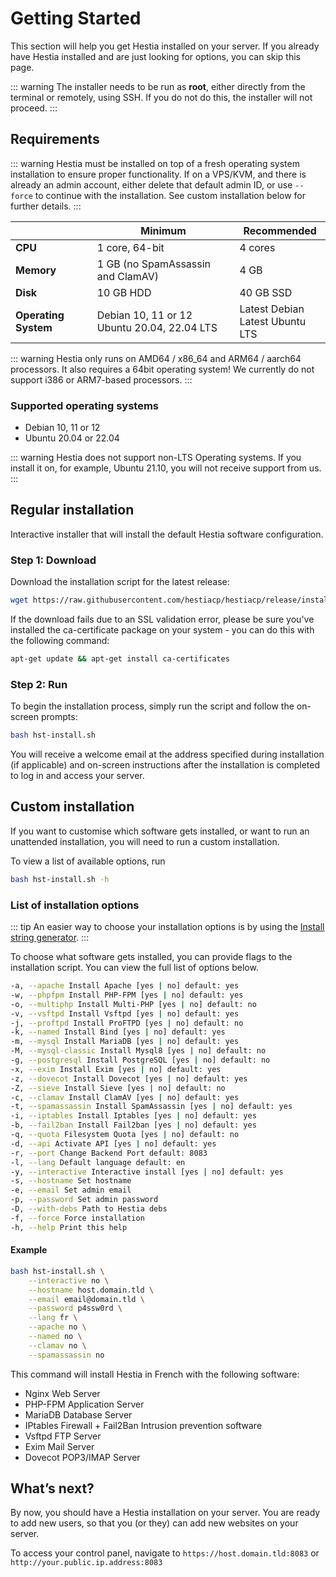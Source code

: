 # Getting Started

This section will help you get Hestia installed on your server. If you already have Hestia installed and are just looking for options, you can skip this page.

::: warning
The installer needs to be run as **root**, either directly from the terminal or remotely, using SSH. If you do not do this, the installer will not proceed.
:::

## Requirements

::: warning
Hestia must be installed on top of a fresh operating system installation to ensure proper functionality.
If on a VPS/KVM, and there is already an admin account, either delete that default admin ID, or use `--force` to continue with the installation. See custom installation below for further details.
:::

|                      | Minimum                                        | Recommended                          |
| -------------------- | ---------------------------------------------- | ------------------------------------ |
| **CPU**              | 1 core, 64-bit                                 | 4 cores                              |
| **Memory**           | 1 GB (no SpamAssassin and ClamAV)              | 4 GB                                 |
| **Disk**             | 10 GB HDD                                      | 40 GB SSD                            |
| **Operating System** | Debian 10, 11 or 12<br>Ubuntu 20.04, 22.04 LTS | Latest Debian <br> Latest Ubuntu LTS |

::: warning
Hestia only runs on AMD64 / x86_64 and ARM64 / aarch64 processors. It also requires a 64bit operating system!
We currently do not support i386 or ARM7-based processors.
:::

### Supported operating systems

- Debian 10, 11 or 12
- Ubuntu 20.04 or 22.04

::: warning
Hestia does not support non-LTS Operating systems. If you install it on, for example, Ubuntu 21.10, you will not receive support from us.
:::

## Regular installation

Interactive installer that will install the default Hestia software configuration.

### Step 1: Download

Download the installation script for the latest release:

```bash
wget https://raw.githubusercontent.com/hestiacp/hestiacp/release/install/hst-install.sh
```

If the download fails due to an SSL validation error, please be sure you've installed the ca-certificate package on your system - you can do this with the following command:

```bash
apt-get update && apt-get install ca-certificates
```

### Step 2: Run

To begin the installation process, simply run the script and follow the on-screen prompts:

```bash
bash hst-install.sh
```

You will receive a welcome email at the address specified during installation (if applicable) and on-screen instructions after the installation is completed to log in and access your server.

## Custom installation

If you want to customise which software gets installed, or want to run an unattended installation, you will need to run a custom installation.

To view a list of available options, run

```bash
bash hst-install.sh -h
```

### List of installation options

::: tip
An easier way to choose your installation options is by using the [Install string generator](/install.md).
:::

To choose what software gets installed, you can provide flags to the installation script. You can view the full list of options below.

```bash
-a, --apache Install Apache [yes | no] default: yes
-w, --phpfpm Install PHP-FPM [yes | no] default: yes
-o, --multiphp Install Multi-PHP [yes | no] default: no
-v, --vsftpd Install Vsftpd [yes | no] default: yes
-j, --proftpd Install ProFTPD [yes | no] default: no
-k, --named Install Bind [yes | no] default: yes
-m, --mysql Install MariaDB [yes | no] default: yes
-M, --mysql-classic Install Mysql8 [yes | no] default: no
-g, --postgresql Install PostgreSQL [yes | no] default: no
-x, --exim Install Exim [yes | no] default: yes
-z, --dovecot Install Dovecot [yes | no] default: yes
-Z, --sieve Install Sieve [yes | no] default: no
-c, --clamav Install ClamAV [yes | no] default: yes
-t, --spamassassin Install SpamAssassin [yes | no] default: yes
-i, --iptables Install Iptables [yes | no] default: yes
-b, --fail2ban Install Fail2ban [yes | no] default: yes
-q, --quota Filesystem Quota [yes | no] default: no
-d, --api Activate API [yes | no] default: yes
-r, --port Change Backend Port default: 8083
-l, --lang Default language default: en
-y, --interactive Interactive install [yes | no] default: yes
-s, --hostname Set hostname
-e, --email Set admin email
-p, --password Set admin password
-D, --with-debs Path to Hestia debs
-f, --force Force installation
-h, --help Print this help
```

#### Example

```bash
bash hst-install.sh \
	--interactive no \
	--hostname host.domain.tld \
	--email email@domain.tld \
	--password p4ssw0rd \
	--lang fr \
	--apache no \
	--named no \
	--clamav no \
	--spamassassin no
```

This command will install Hestia in French with the following software:

- Nginx Web Server
- PHP-FPM Application Server
- MariaDB Database Server
- IPtables Firewall + Fail2Ban Intrusion prevention software
- Vsftpd FTP Server
- Exim Mail Server
- Dovecot POP3/IMAP Server

## What’s next?

By now, you should have a Hestia installation on your server. You are ready to add new users, so that you (or they) can add new websites on your server.

To access your control panel, navigate to `https://host.domain.tld:8083` or `http://your.public.ip.address:8083`
